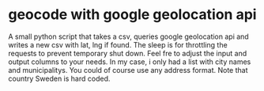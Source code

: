 # geocode with google geolocation api

A small python script that takes a csv, queries google geolocation api and writes a new csv with lat, lng if found.
The sleep is for throttling the requests to prevent temporary shut down.
Feel fre to adjust the input and output columns to your needs. In my case, i only had a list with city names and municipalitys. You could of course use any address format. Note that country Sweden is hard coded.
